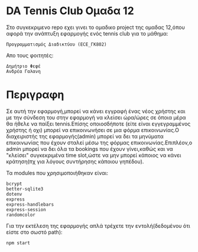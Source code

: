 # DA Tennis Club Ομαδα 12

Στο συγκεκριμενο repo εχει γινει το ομαδικο project της ομαδας 12,όπου αφορά την ανάπτυξη εφαρμογής ενός tennis club για το μάθημα:
```
Προγραμματισμός Διαδικτύου (ECE_ΓΚ802)
```
Απο τους φοιτητές:
```
Δημήτριο Φεφέ
Ανδρέα Γαλανη
```
# Περιγραφη

Σε αυτή την εφαρμογή,μπορεί να κάνει εγγραφή ένας νέος χρήστης και με την σύνδεση του στην εφαρμογή να κλείσει ώρα/ώρες σε όποια μέρα θα ήθελε να παίξει tennis.Επίσης οποιοσδήποτε (είτε είναι εγγεγραμμένος χρήστης ή οχι) μπορεί να επικοινωνήσει σε μια φόρμα επικοινωνίας.Ο διαχειριστής της εφαρμογής(admin) μπορεί να δει τα μηνύματα επικοινωνίας που έχουν σταλεί μέσω της φόρμας επικοινωνίας.Επιπλέον,ο admin μπορεί να δει όλα τα bookings που έχουν γίνει,καθώς και να "κλείσει" συγκεκριμένα time slot,ώστε να μην μπορεί κάποιος να κάνει κράτηση(πχ για λόγους συντήρησης κάποιου γηπέδου).

Τα modules που χρησιμοποιήθηκαν είναι:
```
bcrypt
better-sqlite3
dotenv
express
express-handlebars
express-session
randomcolor
```

Για την εκτέλεση της εφαρμογής απλά τρέχετε την εντολή(δεδομένου ότι είστε στο σωστό path):
```
npm start
```

